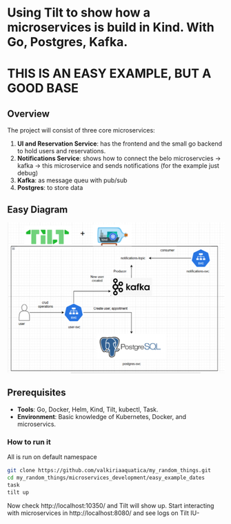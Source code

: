 # Using Tilt to show how a microservices is build in Kind. With Go, Postgres, Kafka. 
# THIS IS AN EASY EXAMPLE, BUT A GOOD BASE

## Overview
The project will consist of three core microservices:
1. **UI and Reservation Service**:  has the frontend and the small go backend to hold users and reservations.
2. **Notifications Service**: shows how to connect the belo microservcies -> kafka -> this microservice and sends notifications (for the example just debug)
3. **Kafka**: as message queu with pub/sub
3. **Postgres**: to store data

## Easy Diagram
![alt text](image.png)

## Prerequisites
- **Tools**: Go, Docker, Helm, Kind, Tilt, kubectl, Task.
- **Environment**: Basic knowledge of Kubernetes, Docker, and microservics.

### How to run it
All is run on default namespace
```bash
git clone https://github.com/valkiriaaquatica/my_random_things.git
cd my_random_things/microservices_development/easy_example_dates
task
tilt up
```
Now check http://localhost:10350/ and Tilt will show up.
Start interacting with microservices in http://localhost:8080/  and see logs on Tilt IU-